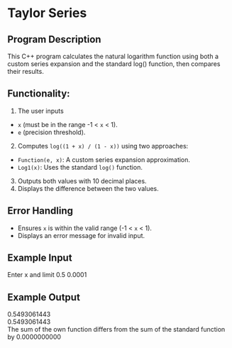 # Taylor Series
## Program Description
This C++ program calculates the natural logarithm function using both a custom series expansion and the standard log() function, then compares their results.

## Functionality:
1. The user inputs
- `x` (must be in the range -1 < `x` < 1).
- `e` (precision threshold).
2. Computes `log((1 + x) / (1 - x))` using two approaches:
- `Function(e, x)`: A custom series expansion approximation.
- `Log1(x)`: Uses the standard `log()` function.
3. Outputs both values with 10 decimal places.
4. Displays the difference between the two values.

## Error Handling
- Ensures `x` is within the valid range (-1 < `x` < 1).
- Displays an error message for invalid input.

## Example Input
Enter x and limit
0.5 0.0001  

## Example Output
0.5493061443  
0.5493061443  
The sum of the own function differs from the sum of the standard function by
0.0000000000  

